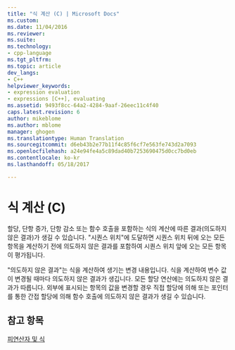 ```yaml
---
title: "식 계산 (C) | Microsoft Docs"
ms.custom: 
ms.date: 11/04/2016
ms.reviewer: 
ms.suite: 
ms.technology:
- cpp-language
ms.tgt_pltfrm: 
ms.topic: article
dev_langs:
- C++
helpviewer_keywords:
- expression evaluation
- expressions [C++], evaluating
ms.assetid: 9493f8cc-64a2-4284-9aaf-26eec11c4f40
caps.latest.revision: 6
author: mikeblome
ms.author: mblome
manager: ghogen
ms.translationtype: Human Translation
ms.sourcegitcommit: d6eb43b2e77b11f4c85f6cf7e563fe743d2a7093
ms.openlocfilehash: a24e94fe4a5c89dad40b7253690475d0cc7bd0eb
ms.contentlocale: ko-kr
ms.lasthandoff: 05/18/2017

---
```

# <a name="expression-evaluation-c"></a>식 계산 (C)
할당, 단항 증가, 단항 감소 또는 함수 호출을 포함하는 식의 계산에 따른 결과(의도하지 않은 결과)가 생길 수 있습니다. "시퀀스 위치"에 도달하면 시퀀스 위치 뒤에 오는 모든 항목을 계산하기 전에 의도하지 않은 결과를 포함하여 시퀀스 위치 앞에 오는 모든 항목이 평가됩니다.  
  
 "의도하지 않은 결과"는 식을 계산하여 생기는 변경 내용입니다. 식을 계산하여 변수 값이 변경될 때마다 의도하지 않은 결과가 생깁니다. 모든 할당 연산에는 의도하지 않은 결과가 따릅니다. 외부에 표시되는 항목의 값을 변경할 경우 직접 할당에 의해 또는 포인터를 통한 간접 할당에 의해 함수 호출에 의도하지 않은 결과가 생길 수 있습니다.  
  
## <a name="see-also"></a>참고 항목  
 [피연산자 및 식](../c-language/operands-and-expressions.md)
